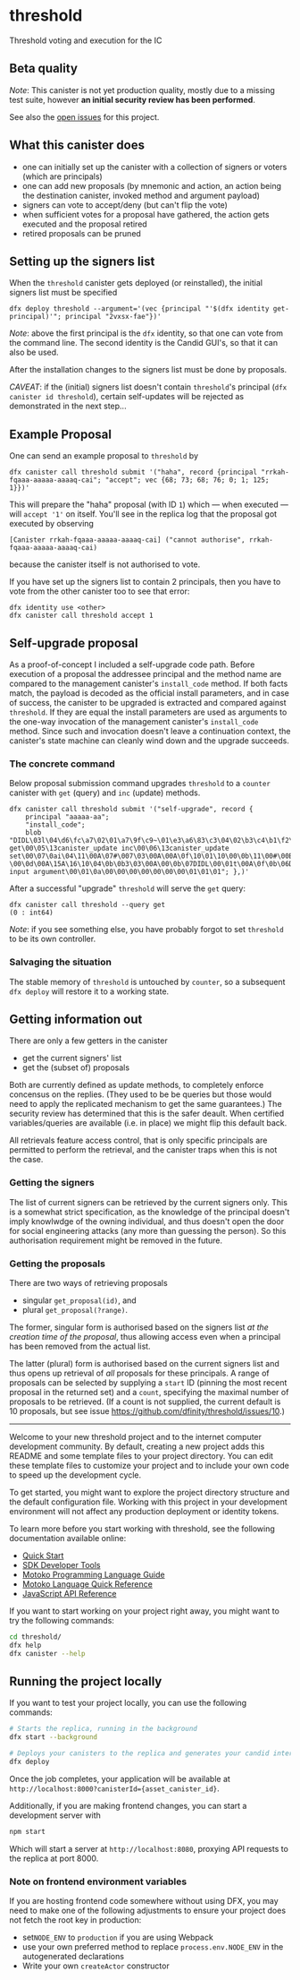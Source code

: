 # threshold
Threshold voting and execution for the IC

## Beta quality

_Note_: This canister is not yet production quality, mostly due to a
missing test suite, however **an initial security review has been performed**.

See also the [open issues](https://github.com/dfinity/threshold/issues) for this project.

## What this canister does

- one can initially set up the canister with a collection of signers or voters (which are principals)
- one can add new proposals (by mnemonic and action, an action being the destination canister, invoked method and argument payload)
- signers can vote to accept/deny (but can't flip the vote)
- when sufficient votes for a proposal have gathered, the action gets
  executed and the proposal retired
- retired proposals can be pruned

## Setting up the signers list

When the `threshold` canister gets deployed (or reinstalled), the
initial signers list must be specified

``` shell
dfx deploy threshold --argument='(vec {principal "'$(dfx identity get-principal)'"; principal "2vxsx-fae"})'
```

_Note_: above the first principal is the `dfx` identity, so that one can vote from the command line. The second identity is the Candid GUI's, so that it can also be used.

After the installation changes to the signers list must be done by proposals.

_CAVEAT_: if the (initial) signers list doesn't contain `threshold`'s
principal (`dfx canister id threshold`), certain self-updates will be
rejected as demonstrated in the next step...

## Example Proposal

One can send an example proposal to `threshold` by
``` shell
dfx canister call threshold submit '("haha", record {principal "rrkah-fqaaa-aaaaa-aaaaq-cai"; "accept"; vec {68; 73; 68; 76; 0; 1; 125; 1}})'
```
This will prepare the "haha" proposal (with ID `1`) which — when executed — will `accept '1'` on itself.
You'll see in the replica log that the proposal got executed by observing
```
[Canister rrkah-fqaaa-aaaaa-aaaaq-cai] ("cannot authorise", rrkah-fqaaa-aaaaa-aaaaq-cai)
```
because the canister itself is not authorised to vote.

If you have set up the signers list to contain 2 principals, then you
have to vote from the other canister too to see that error:
``` shell
dfx identity use <other>
dfx canister call threshold accept 1
```

## Self-upgrade proposal

As a proof-of-concept I included a self-upgrade code path. Before execution of a
proposal the addressee principal and the method name are compared to the management
canister's `install_code` method. If both facts match, the payload is decoded as
the official install parameters, and in case of success, the canister to be upgraded
is extracted and compared against `threshold`. If they are equal the install parameters
are used as arguments to the one-way invocation of the management canister's `install_code`
method. Since such and invocation doesn't leave a continuation context, the canister's
state machine can cleanly wind down and the upgrade succeeds.

### The concrete command

Below proposal submission command upgrades `threshold` to a `counter` canister with `get`
(query) and `inc` (update) methods.

``` shell
dfx canister call threshold submit '("self-upgrade", record {
    principal "aaaaa-aa";
    "install_code";
    blob "DIDL\03l\04\d6\fc\a7\02\01\a7\9f\c9~\01\e3\a6\83\c3\04\02\b3\c4\b1\f2\04hm{k\01\9c\e9\c6\99\06\7f\01\00\00\83\03\00asm\01\00\00\00\01\17\05\60\00\00\60\02\7f\7f\00\60\00\01\7f\60\03\7f\7f\7f\00\60\01\7f\00\02h\05\03ic0\09msg_reply\00\00\03ic0\15msg_reply_data_append\00\01\03ic0\11msg_arg_data_size\00\02\03ic0\11msg_arg_data_copy\00\03\03ic0\04trap\00\01\03\05\04\00\00\00\04\05\03\01\00\01\06\06\01~\01B\00\0b\07B\03\12canister_query get\00\05\13canister_update inc\00\06\13canister_update set\00\07\0ai\04\11\00A\07#\007\03\00A\00A\0f\10\01\10\00\0b\11\00#\00B\01|$\00A\0fA\06\10\01\10\00\0b6\00\10\02A\0fF\10\08A2A\00\10\02\10\03A2)\03\00B\08\86B\80\88\a5\a2\c4\89\c0\80\f4\00Q\10\08A9)\03\00$\00A\0fA\06\10\01\10\00\0b\0c\00 \00\0d\00A\15A\16\10\04\0b\0b3\03\00A\00\0b\07DIDL\00\01t\00A\0f\0b\06DIDL\00\00\00A\15\0b\16Invalid input argument\00\01\0a\00\00\00\00\00\00\00\01\01\01"; },)'
```
After a successful "upgrade" `threshold` will serve the `get` query:
``` shell
dfx canister call threshold --query get
(0 : int64)
```
_Note_: if you see something else, you have probably forgot to set `threshold` to be its own controller.

### Salvaging the situation

The stable memory of `threshold` is untouched by `counter`, so a subsequent `dfx deploy`
will restore it to a working state.

## Getting information out

There are only a few getters in the canister
- get the current signers' list
- get the (subset of) proposals

Both are currently defined as update methods, to completely enforce
concensus on the replies. (They used to be be queries but those would
need to apply the replicated mechanism to get the same guarantees.)
The security review has determined that this is the safer deault. When
certified variables/queries are available (i.e. in place) we might
flip this default back.

All retrievals feature access control, that is only specific
principals are permitted to perform the retrieval, and the canister
traps when this is not the case.

### Getting the signers

The list of current signers can be retrieved by the current signers
only. This is a somewhat strict specification, as the knowledge of the
principal doesn't imply knowlwdge of the owning individual, and thus
doesn't open the door for social engineering attacks (any more than
guessing the person). So this authorisation requirement might be
removed in the future.

### Getting the proposals

There are two ways of retrieving proposals
- singular `get_proposal(id)`, and
- plural `get_proposal(?range)`.

The former, singular form is authorised based on the signers list _at
the creation time of the proposal_, thus allowing access even when a
principal has been removed from the actual list.

The latter (plural) form is authorised based on the current signers
list and thus opens up retrieval of _all_ proposals for these principals.
A range of proposals can be selected by supplying a `start` ID
(pinning the most recent proposal in the returned set) and a `count`,
specifying the maximal number of proposals to be retrieved. (If a count
is not supplied, the current default is 10 proposals, but see issue 
https://github.com/dfinity/threshold/issues/10.)

-------------

Welcome to your new threshold project and to the internet computer development community. By default, creating a new project adds this README and some template files to your project directory. You can edit these template files to customize your project and to include your own code to speed up the development cycle.

To get started, you might want to explore the project directory structure and the default configuration file. Working with this project in your development environment will not affect any production deployment or identity tokens.

To learn more before you start working with threshold, see the following documentation available online:

- [Quick Start](https://sdk.dfinity.org/docs/quickstart/quickstart-intro.html)
- [SDK Developer Tools](https://sdk.dfinity.org/docs/developers-guide/sdk-guide.html)
- [Motoko Programming Language Guide](https://sdk.dfinity.org/docs/language-guide/motoko.html)
- [Motoko Language Quick Reference](https://sdk.dfinity.org/docs/language-guide/language-manual.html)
- [JavaScript API Reference](https://erxue-5aaaa-aaaab-qaagq-cai.raw.ic0.app)

If you want to start working on your project right away, you might want to try the following commands:

```bash
cd threshold/
dfx help
dfx canister --help
```

## Running the project locally

If you want to test your project locally, you can use the following commands:

```bash
# Starts the replica, running in the background
dfx start --background

# Deploys your canisters to the replica and generates your candid interface
dfx deploy
```

Once the job completes, your application will be available at `http://localhost:8000?canisterId={asset_canister_id}`.

Additionally, if you are making frontend changes, you can start a development server with

```bash
npm start
```

Which will start a server at `http://localhost:8080`, proxying API requests to the replica at port 8000.

### Note on frontend environment variables

If you are hosting frontend code somewhere without using DFX, you may need to make one of the following adjustments to ensure your project does not fetch the root key in production:

- set`NODE_ENV` to `production` if you are using Webpack
- use your own preferred method to replace `process.env.NODE_ENV` in the autogenerated declarations
- Write your own `createActor` constructor
